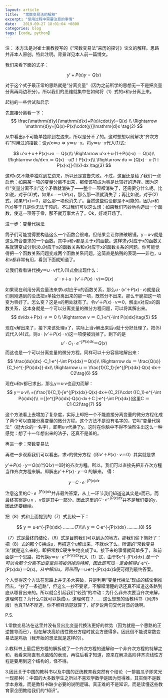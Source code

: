 ```yaml
---
layout: article
title:  "常数变易法的解释"
excerpt: "使用过程中需要注意的事情"
date:   2019-09-27 18:01:04 +0800
categories: blog
tags: [code, python]
---
```




注： 本方法是对崔士襄教授写的《“常数变易法”来历的探讨》论文的解释。思路并非本人原创。特此注明。背景详见本人前一篇博文。

 
我们来看下面的式子：


$$y'+P(x)y=Q(x) \tag{1}$$



对于这个式子最正常的思路就是“分离变量”（因为之前所学的思想无一不是把变量分离再两边积分）。所以我们的思维就集中在如何将（1）式的x和y分离上来。

 

  起初的一些尝试和启示

先直接分离看一下：
$$
\frac{\mathrm{d}y}{\mathrm{d}x}+P(x)\cdot{y}=Q(x) \\
\Rightarrow \mathrm{d}y=[Q(x)-P(x)\cdot{y}]\mathrm{d}x
\tag{2}
$$
 

从中看出y不可能单独除到左边来，所以是分不了的。这时想想以前解决“齐次方程”时用过的招数：设$y/x＝u \Rightarrow y ＝ u·x$。将$y ＝ u·x$代入$(1)$式: 

$$
u’·x＋u＋P(x)·u·x ＝ Q(x)\\
\Rightarrow u’·x＋u·(1＋P(x)·x) ＝ Q(x)\\
\Rightarrow du/dx·x ＝ Q(x)－u(1＋P(x)·x)\\
\Rightarrow du ＝ [Q(x)－u·(1＋P(x)·x)]·(1/x)·dx \tag{3}
$$
 

这时u又不能单独除到左边来，所以还是宣告失败。不过，这里还是给了我们一点启示：如果某一项的变量分离不出来，那使该项成为零是比较好的选择。因为这样“变量分离不出”这个矛盾就消失了——整个一项都消失了，还需要分什么呢。比如说，对于$(3)$式，如果$x＝－1/P(x)$，那么那一项就消失了；再比如说，对于$(2)$式，如果$P(x)＝0$，那么那一项也消失了。当然这些假设都是不可能的，因为x和P(x)等于几是你无法干预的。不过我们可以这么想：如果我们巧妙地构造出一个函数，使这一项等于零，那不就万事大吉了。Ok，好戏开场了。

 

  进一步：变量代换法

筒子们可能觉得要构造这么一个函数会很难。但结果会让你跌破眼镜。y＝u·v就是这么符合要求的一个函数。其中u和v都是关于x的函数。这样求y对应于x的函数关系就转变成分别求u对应于x的函数关系和v对应于x的函数关系的问题。你可能觉得把一个函数关系问题变成两个函数关系问题，这简直是脑残的表现——非也，u和v都非常有用，看到下面就知道了。

让我们看看讲代换$y＝u·v$代入$(1)$式会出现什么：
$$
u’·v＋u·(v’＋P(x) ·v) ＝ Q(x)\tag{4}
$$
 

如果现在利用分离变量法来求u对应于x的函数关系，那么$u·(v’＋P(x) ·v)$就是我们刚刚遇到的没法把u单独分离出来的那一项，既然分不出来，那么干脆把这一项变为零好了。怎么变？这是v的用处就有了。令$v’＋P(x) ·v＝0$，解出v对应x的函数关系，这本身就是一个可以分离变量的微分方程问题，可以将其解出来。
$$
dv/dx＋P(x) ·v ＝ 0 \\
\Rightarrow v ＝ C_1·e^{-\int P(x)dx}\tag{5}
$$
 

现在v解出来了，接下来该处理u了，实际上当v解出来后u就十分好处理了。把$(5)$式代入$(4)$式，则$u·(v’＋P(x)·v)$这一项便被消掉了。剩下的是
$$
u’ ·C_1·e^{-\int P(x)dx} ＝ Q(x)
$$
而这也是一个可以分离变量的微分方程。同样可以十分容易地解出来：
$$
\frac{du}{dx} ·C_1·e^{-\int P(x)dx}＝Q(x)\\
\Rightarrow du ＝ \frac{Q(x)}{C_1·e^{-∫P(x)dx}}·dx\\
\Rightarrow u ＝ \frac{1}{C_1}·∫e^{∫P(x)dx}·Q(x)·dx＋C2\tag{6}
$$
 

现在u和v都已求出，那么y＝u·v也迎刃而解：                  
$$
y＝u·v\\
=(\frac{1}{C_1}·∫e^{∫P(x)dx}·Q(x)·dx＋{C_2})\cdot ({C_1}·e^{-\int P(x)dx})\\
＝[∫e^{∫P(x)dx}·Q(x)·dx＋C ]·e^{-\int P(x)dx}(这里C ＝ C1·C2)\tag{7}
$$
$$$$


这个方法看上去增加了复杂度，实际上却把一个不能直接分离变量的微分方程化成了两个可以直接分离变量的微分方程。这个方法不是没有名字的，它叫“变量代换法”（挺大众的一名字），即用u·v代换了y。这时在你脑中不得不油然生出这么一种感觉：想了十一年想出来的法子，还真不是盖的。

 

  再进一步：常数变易法

再进一步观察我们可以看出，求v的微分方程（即$v’＋P(x)·v＝0$）其实就是求

$y’＋P(x)·y＝Q(x)$当Q$(x)＝0$时的齐次方程。所以，我们可以直接先把非齐次方程当作齐次方程来解。即解出$y’＋P(x)·y ＝0$ 的解来。 得：

$$
y ＝ C·e^{-∫P(x)dx} \tag{8}
$$

 

注意这里的$C·e^{-∫P(x)dx}$并非最终答案，从上一环节我们知道这其实是v而已。而最终答案是u·v ，v仅是其中一部分。因此这里的$C·e^{-∫P(x)dx}$并不是我们要的y，因此还要继续。

 

把$（8）$式和上面提到的$（7）$式比较一下：

$$
y ＝ u·e^{-∫P(x)dx} ………(7)\\\\
y ＝ C·e^{-∫P(x)dx} ………(8)
$$
 

$（7）$式是最终的结论，$（8）$式是目前我们可以到达的地方。那我们偷下懒好了：把$（8）$式的那个C换成u，再把这个u解出来，不就ok了么。所谓的“常数变易法”就是这么来的，即把常数C硬生生地变成了u。接下来的事情就简单多了，和前面是一个思路，把代换$y ＝ u·e^{-∫P(x)dx}$代入$（1）$式，由于$e^{-∫P(x)dx} $是一个可以令那个分离不出变量的项被消掉的特解，因此即可知一定会解得$u’·e^{-∫P(x)dx}＝Q(x)$。从中解出u，再带回$y＝u·e^{-∫P(x)dx}$便可得到最终答案。

 

个人觉得这个方法在思路上并无多大突破，只是利用“变量代换法”现成的结论倒推回去，“抄了一条近路”，但这么一抄不要紧，不解释清楚的话还真不知道这条路到底从哪冒出来的。所以就会引起我们“较劲”的冲动：为什么非齐次要当齐次来解，道理何在？为什么C就可以换成u，道理何在？…… 这么想想的话教科书（同济5版）也真TM不厚道，你不解释清楚就算了，好歹说两句交代背景的话啊。


 

P.S.

1.常数变易法在这里并没有显出比变量代换法更好的优势（因为就是一个思路的正逆推导而已），但在解决高阶线性微分方程时就会方便得多。因此倒不能说常数变易法是鸡肋（我开始的想法就是这样的）。

2.教科书上最后把方程的解拆成了一个齐次方程的通解和一个非齐次方程的特解之和，我看来简直有点脑残的表现，再往后看才知道，原来在解决高阶非齐次线性方程是要用到这个结构的，怪不得。

3.因此关于中国的教科书以及中国的正统教育我突然有个结论（一排脑瓜子即灵光一现那种）：中国的大多数学生之所以不喜欢学数学是因为觉得难，其实倒不是数学本身难，而是教科书缺少必要的说明逻辑。真正难的不是知识，而是读懂这些教育家企图教给我们的“知识”。